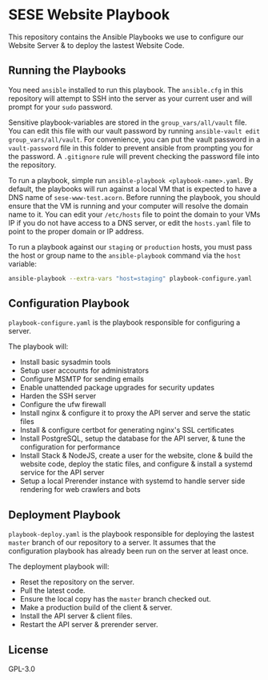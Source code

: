 # SESE Website Playbook

This repository contains the Ansible Playbooks we use to configure our Website
Server & to deploy the lastest Website Code.


## Running the Playbooks

You need `ansible` installed to run this playbook. The `ansible.cfg` in this
repository will attempt to SSH into the server as your current user and will
prompt for your `sudo` password.

Sensitive playbook-variables are stored in the `group_vars/all/vault` file. You
can edit this file with our vault password by running `ansible-vault edit
group_vars/all/vault`. For convenience, you can put the vault password in a
`vault-password` file in this folder to prevent ansible from prompting you for
the password. A `.gitignore` rule will prevent checking the password file into
the repository.

To run a playbook, simple run `ansible-playbook <playbook-name>.yaml`. By
default, the playbooks will run against a local VM that is expected to have a
DNS name of `sese-www-test.acorn`. Before running the playbook, you should
ensure that the VM is running and your computer will resolve the domain name
to it. You can edit your `/etc/hosts` file to point the domain to your VMs IP
if you do not have access to a DNS server, or edit the `hosts.yaml` file to
point to the proper domain or IP address.

To run a playbook against our `staging` or `production` hosts, you must pass
the host or group name to the `ansible-playbook` command via the `host`
variable:

```sh
ansible-playbook --extra-vars "host=staging" playbook-configure.yaml
```


## Configuration Playbook

`playbook-configure.yaml` is the playbook responsible for configuring a server.

The playbook will:

* Install basic sysadmin tools
* Setup user accounts for administrators
* Configure MSMTP for sending emails
* Enable unattended package upgrades for security updates
* Harden the SSH server
* Configure the ufw firewall
* Install nginx & configure it to proxy the API server and serve the static
  files
* Install & configure certbot for generating nginx's SSL certificates
* Install PostgreSQL, setup the database for the API server, & tune the
  configuration for performance
* Install Stack & NodeJS, create a user for the website, clone & build the
  website code, deploy the static files, and configure & install a systemd
  service for the API server
* Setup a local Prerender instance with systemd to handle server side rendering
  for web crawlers and bots


## Deployment Playbook

`playbook-deploy.yaml` is the playbook responsible for deploying the lastest
`master` branch of our repository to a server. It assumes that the
configuration playbook has already been run on the server at least once.

The deployment playbook will:

* Reset the repository on the server.
* Pull the latest code.
* Ensure the local copy has the `master` branch checked out.
* Make a production build of the client & server.
* Install the API server & client files.
* Restart the API server & prerender server.


## License

GPL-3.0
